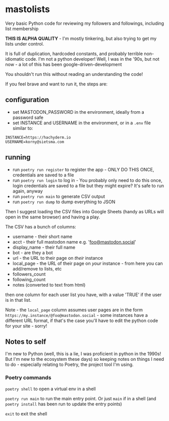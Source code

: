 # mastolists

Very basic Python code for reviewing my followers and followings, including list membership

**THIS IS ALPHA QUALITY** - I'm mostly tinkering, but also trying to get my lists under control.

It is full of duplication, hardcoded constants, and probably terrible non-idiomatic code.  I'm not a python developer!  Well, I was in the '90s, but not now - a lot of this has been google-driven-development

You shouldn't run this without reading an understanding the code!

If you feel brave and want to run it, the steps are:

## configuration

- set MASTODON_PASSWORD in the environment, ideally from a password safe
- set INSTANCE and USERNAME in the environment, or in a `.env` file similar to:

```env
INSTANCE=https://hachyderm.io
USERNAME=korny@sietsma.com
```

## running

- run `poetry run register` to register the app - ONLY DO THIS ONCE, credentials are saved to a file
- run `poetry run login` to log in - You probably only need to do this once, login credentials are saved to a file but they might expire? It's safe to run again, anyway
- run `poetry run main` to generate CSV output
- run `poetry run dump` to dump everything to JSON

Then I suggest loading the CSV files into Google Sheets (handy as URLs will open in the same browser) and having a play.

The CSV has a bunch of columns:

- username - their short name
- acct - their full mastodon name e.g. 'foo@mastodon.social'
- display_name - their full name
- bot - are they a bot
- url - the URL to their page on _their_ instance
- local_page - the URL of their page on _your_ instance - from here you can add/remove to lists, etc
- followers_count
- following_count
- notes (converted to text from html)

then one column for each user list you have, with a value 'TRUE' if the user is in that list.

Note - the `local_page` column assumes user pages are in the form `https://my.instance/@foo@mastodon.social` - some instances have a different URL format, if that's the case you'll have to edit the python code for your site - sorry!

## Notes to self

I'm new to Python (well, this is a lie, I was proficient in python in the 1990s! But I'm new to the ecosystem these days) so keeping notes on things I need to do - especially relating to Poetry, the project tool I'm using.

### Poetry commands

`poetry shell` to open a virtual env in a shell

`poetry run main` to run the main entry point.  Or just `main` if in a shell (and `poetry install` has been run to update the entry points)

`exit` to exit the shell
